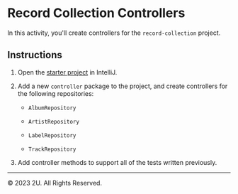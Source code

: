 # Record Collection Controllers

In this activity, you'll create controllers for the `record-collection` project.

## Instructions

1. Open the [starter project](./starter/record-collection/pom.xml) in IntelliJ.

2. Add a new `controller` package to the project, and create controllers for the following repositories:

   - `AlbumRepository`

   - `ArtistRepository`

   - `LabelRepository`

   - `TrackRepository`

3. Add controller methods to support all of the tests written previously.

---

© 2023 2U. All Rights Reserved.
